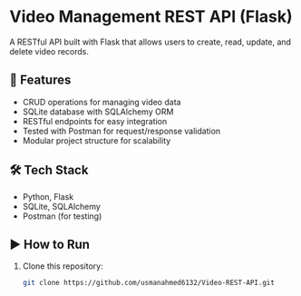 # Video Management REST API (Flask)

A RESTful API built with Flask that allows users to create, read, update, and delete video records.

## 🚀 Features
- CRUD operations for managing video data
- SQLite database with SQLAlchemy ORM
- RESTful endpoints for easy integration
- Tested with Postman for request/response validation
- Modular project structure for scalability

## 🛠 Tech Stack
- Python, Flask
- SQLite, SQLAlchemy
- Postman (for testing)

## ▶️ How to Run
1. Clone this repository:
   ```bash
   git clone https://github.com/usmanahmed6132/Video-REST-API.git

